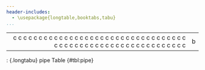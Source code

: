 ```yaml
---
header-includes:
  - \usepackage{longtable,booktabs,tabu}
...
```


|||
--:|--
c c c c c c c c c c c c c c c c c c c c c c c c c c c c c c c c c c c c c c c c c c c c c c c c c c c c c c c c c c c c | b

: {.longtabu} pipe Table {#tbl:pipe}
